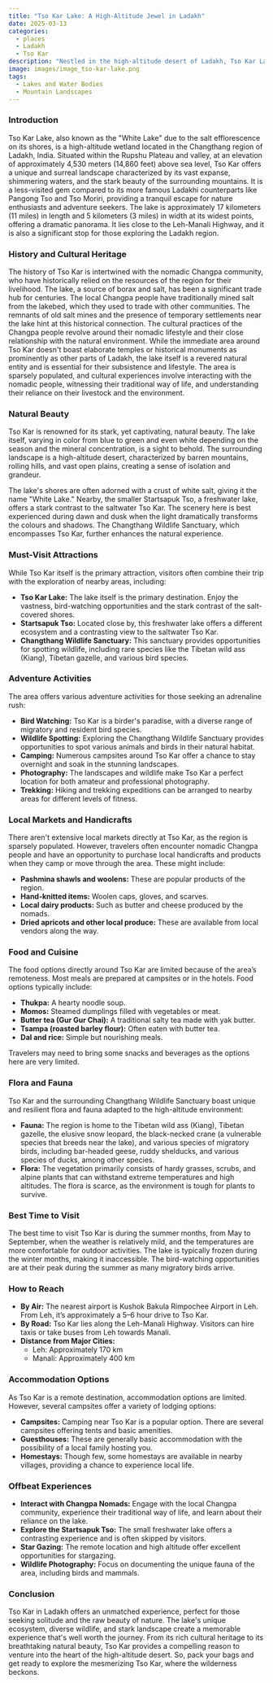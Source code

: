 ```yaml
---
title: "Tso Kar Lake: A High-Altitude Jewel in Ladakh"
date: 2025-03-13
categories:
  - places
  - Ladakh
  - Tso Kar
description: "Nestled in the high-altitude desert of Ladakh, Tso Kar Lake is a breathtakingly beautiful alkaline lake surrounded by snow-capped peaks and vibrant Buddhist monasteries. Renowned for its stunning blue waters and serene atmosphere, it is considered sacred to Tibetan Buddhists and offers a perfect blend of natural beauty and cultural significance, making it a must-visit destination for trekkers and photographers alike."
image: images/image_tso-kar-lake.png
tags: 
  - Lakes and Water Bodies
  - Mountain Landscapes
---
```



### **Introduction**

Tso Kar Lake, also known as the "White Lake" due to the salt efflorescence on its shores, is a high-altitude wetland located in the Changthang region of Ladakh, India. Situated within the Rupshu Plateau and valley, at an elevation of approximately 4,530 meters (14,860 feet) above sea level, Tso Kar offers a unique and surreal landscape characterized by its vast expanse, shimmering waters, and the stark beauty of the surrounding mountains. It is a less-visited gem compared to its more famous Ladakhi counterparts like Pangong Tso and Tso Moriri, providing a tranquil escape for nature enthusiasts and adventure seekers. The lake is approximately 17 kilometers (11 miles) in length and 5 kilometers (3 miles) in width at its widest points, offering a dramatic panorama. It lies close to the Leh-Manali Highway, and it is also a significant stop for those exploring the Ladakh region.

### **History and Cultural Heritage**

The history of Tso Kar is intertwined with the nomadic Changpa community, who have historically relied on the resources of the region for their livelihood. The lake, a source of borax and salt, has been a significant trade hub for centuries. The local Changpa people have traditionally mined salt from the lakebed, which they used to trade with other communities. The remnants of old salt mines and the presence of temporary settlements near the lake hint at this historical connection. The cultural practices of the Changpa people revolve around their nomadic lifestyle and their close relationship with the natural environment. While the immediate area around Tso Kar doesn't boast elaborate temples or historical monuments as prominently as other parts of Ladakh, the lake itself is a revered natural entity and is essential for their subsistence and lifestyle. The area is sparsely populated, and cultural experiences involve interacting with the nomadic people, witnessing their traditional way of life, and understanding their reliance on their livestock and the environment.

###  **Natural Beauty**

Tso Kar is renowned for its stark, yet captivating, natural beauty. The lake itself, varying in color from blue to green and even white depending on the season and the mineral concentration, is a sight to behold. The surrounding landscape is a high-altitude desert, characterized by barren mountains, rolling hills, and vast open plains, creating a sense of isolation and grandeur.



The lake's shores are often adorned with a crust of white salt, giving it the name "White Lake." Nearby, the smaller Startsapuk Tso, a freshwater lake, offers a stark contrast to the saltwater Tso Kar. The scenery here is best experienced during dawn and dusk when the light dramatically transforms the colours and shadows. The Changthang Wildlife Sanctuary, which encompasses Tso Kar, further enhances the natural experience.

### **Must-Visit Attractions**

While Tso Kar itself is the primary attraction, visitors often combine their trip with the exploration of nearby areas, including:

*   **Tso Kar Lake:** The lake itself is the primary destination. Enjoy the vastness, bird-watching opportunities and the stark contrast of the salt-covered shores.
*   **Startsapuk Tso:** Located close by, this freshwater lake offers a different ecosystem and a contrasting view to the saltwater Tso Kar.
*   **Changthang Wildlife Sanctuary:** This sanctuary provides opportunities for spotting wildlife, including rare species like the Tibetan wild ass (Kiang), Tibetan gazelle, and various bird species.

### **Adventure Activities**

The area offers various adventure activities for those seeking an adrenaline rush:

*   **Bird Watching:** Tso Kar is a birder's paradise, with a diverse range of migratory and resident bird species.
*   **Wildlife Spotting:** Exploring the Changthang Wildlife Sanctuary provides opportunities to spot various animals and birds in their natural habitat.
*   **Camping:** Numerous campsites around Tso Kar offer a chance to stay overnight and soak in the stunning landscapes.
*   **Photography:** The landscapes and wildlife make Tso Kar a perfect location for both amateur and professional photography.
*   **Trekking:** Hiking and trekking expeditions can be arranged to nearby areas for different levels of fitness.

### **Local Markets and Handicrafts**

There aren't extensive local markets directly at Tso Kar, as the region is sparsely populated. However, travelers often encounter nomadic Changpa people and have an opportunity to purchase local handicrafts and products when they camp or move through the area. These might include:

*   **Pashmina shawls and woolens:** These are popular products of the region.
*   **Hand-knitted items:** Woolen caps, gloves, and scarves.
*   **Local dairy products:** Such as butter and cheese produced by the nomads.
*   **Dried apricots and other local produce:** These are available from local vendors along the way.

### **Food and Cuisine**

The food options directly around Tso Kar are limited because of the area’s remoteness. Most meals are prepared at campsites or in the hotels. Food options typically include:

*   **Thukpa:** A hearty noodle soup.
*   **Momos:** Steamed dumplings filled with vegetables or meat.
*   **Butter tea (Gur Gur Chai):** A traditional salty tea made with yak butter.
*   **Tsampa (roasted barley flour):** Often eaten with butter tea.
*   **Dal and rice:** Simple but nourishing meals.



Travelers may need to bring some snacks and beverages as the options here are very limited.

### **Flora and Fauna**

Tso Kar and the surrounding Changthang Wildlife Sanctuary boast unique and resilient flora and fauna adapted to the high-altitude environment:

*   **Fauna:** The region is home to the Tibetan wild ass (Kiang), Tibetan gazelle, the elusive snow leopard, the black-necked crane (a vulnerable species that breeds near the lake), and various species of migratory birds, including bar-headed geese, ruddy shelducks, and various species of ducks, among other species.
*   **Flora:** The vegetation primarily consists of hardy grasses, scrubs, and alpine plants that can withstand extreme temperatures and high altitudes. The flora is scarce, as the environment is tough for plants to survive.

### **Best Time to Visit**

The best time to visit Tso Kar is during the summer months, from May to September, when the weather is relatively mild, and the temperatures are more comfortable for outdoor activities. The lake is typically frozen during the winter months, making it inaccessible. The bird-watching opportunities are at their peak during the summer as many migratory birds arrive.

### **How to Reach**

*   **By Air:** The nearest airport is Kushok Bakula Rimpochee Airport in Leh. From Leh, it’s approximately a 5–6 hour drive to Tso Kar.
*   **By Road:** Tso Kar lies along the Leh-Manali Highway. Visitors can hire taxis or take buses from Leh towards Manali.
*   **Distance from Major Cities:**
    *   Leh: Approximately 170 km
    *   Manali: Approximately 400 km

### **Accommodation Options**

As Tso Kar is a remote destination, accommodation options are limited. However, several campsites offer a variety of lodging options:

*   **Campsites:** Camping near Tso Kar is a popular option. There are several campsites offering tents and basic amenities.
*   **Guesthouses:** These are generally basic accommodation with the possibility of a local family hosting you.
*   **Homestays:** Though few, some homestays are available in nearby villages, providing a chance to experience local life.



### **Offbeat Experiences**

*   **Interact with Changpa Nomads:** Engage with the local Changpa community, experience their traditional way of life, and learn about their reliance on the lake.
*   **Explore the Startsapuk Tso:** The small freshwater lake offers a contrasting experience and is often skipped by visitors.
*   **Star Gazing:** The remote location and high altitude offer excellent opportunities for stargazing.
*   **Wildlife Photography:** Focus on documenting the unique fauna of the area, including birds and mammals.

### **Conclusion**

Tso Kar in Ladakh offers an unmatched experience, perfect for those seeking solitude and the raw beauty of nature. The lake's unique ecosystem, diverse wildlife, and stark landscape create a memorable experience that's well worth the journey. From its rich cultural heritage to its breathtaking natural beauty, Tso Kar provides a compelling reason to venture into the heart of the high-altitude desert. So, pack your bags and get ready to explore the mesmerizing Tso Kar, where the wilderness beckons.


